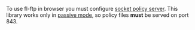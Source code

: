 To use fl-ftp in browser you must configure [socket policy server](http://www.adobe.com/devnet/flashplayer/articles/socket_policy_files.html). This library works only in [passive mode](http://en.wikipedia.org/wiki/File_Transfer_Protocol#Connection_methods), so policy files **must** be served on port 843.